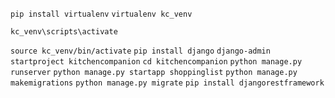 `pip install virtualenv`
`virtualenv kc_venv`
<!-- Windows -->
`kc_venv\scripts\activate`
<!-- Linux/Mac -->
`source kc_venv/bin/activate`
`pip install django`
`django-admin startproject kitchencompanion`
`cd kitchencompanion`
`python manage.py runserver`
`python manage.py startapp shoppinglist`
`python manage.py makemigrations`
`python manage.py migrate`
`pip install djangorestframework`